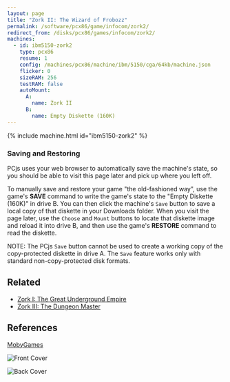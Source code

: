 ```yaml
---
layout: page
title: "Zork II: The Wizard of Frobozz"
permalink: /software/pcx86/game/infocom/zork2/
redirect_from: /disks/pcx86/games/infocom/zork2/
machines:
  - id: ibm5150-zork2
    type: pcx86
    resume: 1
    config: /machines/pcx86/machine/ibm/5150/cga/64kb/machine.json
    flicker: 0
    sizeRAM: 256
    testRAM: false
    autoMount:
      A:
        name: Zork II
      B:
        name: Empty Diskette (160K)
---
```


{% include machine.html id="ibm5150-zork2" %}

### Saving and Restoring

PCjs uses your web browser to automatically save the machine's state, so you should be able to visit this page later
and pick up where you left off.

To manually save and restore your game "the old-fashioned way", use the game's **SAVE** command to write the game's
state to the "Empty Diskette (160K)" in drive B.  You can then click the machine's `Save` button to save a local copy of
that diskette in your Downloads folder.  When you visit the page later, use the `Choose` and `Mount` buttons to locate
that diskette image and reload it into drive B, and then use the game's **RESTORE** command to read the diskette.

NOTE: The PCjs `Save` button cannot be used to create a working copy of the copy-protected diskette in drive A.  The `Save`
feature works only with standard non-copy-protected disk formats.

Related
-------

  - [Zork I: The Great Underground Empire](../zork1/)
  - [Zork III: The Dungeon Master](../zork3/)

References
----------

[MobyGames](https://www.mobygames.com/game/zork-ii-the-wizard-of-frobozz)

![Front Cover](https://www.mobygames.com/images/covers/l/2877-zork-ii-the-wizard-of-frobozz-dos-front-cover.jpg)

![Back Cover](https://www.mobygames.com/images/covers/l/2878-zork-ii-the-wizard-of-frobozz-dos-back-cover.jpg)
